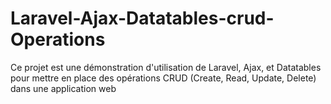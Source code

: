# Laravel-Ajax-Datatables-crud-Operations
Ce projet est une démonstration d'utilisation de Laravel, Ajax, et Datatables pour mettre en place des opérations CRUD (Create, Read, Update, Delete) dans une application web
